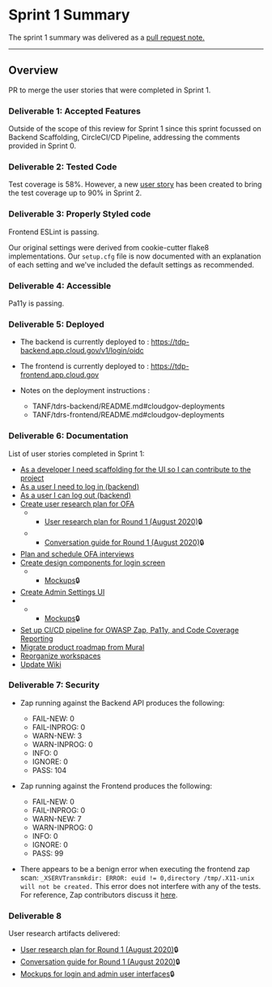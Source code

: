 # Sprint 1 Summary
The sprint 1 summary was delivered as a [pull request note.](https://github.com/HHS/TANF-app/pull/48)  

--- 
## Overview
PR to merge the user stories that were completed in Sprint 1. 

### Deliverable 1: Accepted Features
Outside of the scope of this review for Sprint 1 since this sprint focussed on Backend Scaffolding, CircleCI/CD Pipeline, addressing the comments provided in Sprint 0.
### Deliverable 2: Tested Code
Test coverage is 58%. However, a new [user story](https://github.com/raft-tech/TANF-app/issues/179) has been created to bring the test coverage up to 90% in Sprint 2. 

### Deliverable 3: Properly Styled code
Frontend ESLint is passing.

Our original settings were derived from  cookie-cutter flake8 implementations. Our `setup.cfg` file is now documented with an explanation of each setting and we've included the default settings as recommended. 

### Deliverable 4: Accessible
Pa11y is passing.

### Deliverable 5: Deployed

- The backend is currently deployed to :
https://tdp-backend.app.cloud.gov/v1/login/oidc

- The frontend is currently deployed to :
https://tdp-frontend.app.cloud.gov

- Notes on the deployment instructions : 

  - TANF/tdrs-backend/README.md#cloudgov-deployments
  - TANF/tdrs-frontend/README.md#cloudgov-deployments 


### Deliverable 6: Documentation
List of user stories completed in Sprint 1:
* [As a developer I need scaffolding for the UI so I can contribute to the project](https://github.com/raft-tech/TANF-app/issues/1)
* [As a user I need to log in (backend)](https://github.com/raft-tech/TANF-app/issues/57)
* [As a user I can log out (backend)](https://github.com/raft-tech/TANF-app/issues/65)
* [Create user research plan for OFA](https://github.com/raft-tech/TANF-app/issues/62)
   - * [User research plan for Round 1 (August 2020)](https://teams.microsoft.com/l/file/a3cf3f64-692f-4895-9bee-530f22cfc212?tenantId=d58addea-5053-4a80-8499-ba4d944910df&fileType=docx&objectUrl=https%3A%2F%2Fhhsgov.sharepoint.com%2Fsites%2FTANFDataPortalOFA%2FShared%2520Documents%2FDesign%2FUser%2520Research%2520Plan%2520-%2520OFA_08112020.docx&baseUrl=https%3A%2F%2Fhhsgov.sharepoint.com%2Fsites%2FTANFDataPortalOFA&serviceName=aggregatefiles)🔒
   - * [Conversation guide for Round 1 (August 2020)](https://teams.microsoft.com/l/file/c47b0589-5438-497d-94bc-7478080c25f7?tenantId=d58addea-5053-4a80-8499-ba4d944910df&fileType=docx&objectUrl=https%3A%2F%2Fhhsgov.sharepoint.com%2Fsites%2FTANFDataPortalOFA%2FShared%2520Documents%2FDesign%2FConveration%2520Guide%2520-%2520OFA%2520Research%2520-%2520August%25202020_08112020.docx&baseUrl=https%3A%2F%2Fhhsgov.sharepoint.com%2Fsites%2FTANFDataPortalOFA&serviceName=aggregatefiles)🔒
* [Plan and schedule OFA interviews](https://github.com/raft-tech/TANF-app/issues/50)
* [Create design components for login screen](https://github.com/raft-tech/TANF-app/issues/7)
   - * [Mockups](https://teams.microsoft.com/_#/files/Design?threadId=19%3Ae92913e3e7d443adb823e6497dff1fb3%40thread.skype&ctx=channel&context=Sprint%25201%2520UI%2520Deliverables&rootfolder=%252Fsites%252FTANFDataPortalOFA%252FShared%2520Documents%252FDesign%252FSprint%25201%2520UI%2520Deliverables)🔒
* [Create Admin Settings UI](https://github.com/raft-tech/TANF-app/issues/8)
*    - * [Mockups](https://teams.microsoft.com/_#/files/Design?threadId=19%3Ae92913e3e7d443adb823e6497dff1fb3%40thread.skype&ctx=channel&context=Sprint%25201%2520UI%2520Deliverables&rootfolder=%252Fsites%252FTANFDataPortalOFA%252FShared%2520Documents%252FDesign%252FSprint%25201%2520UI%2520Deliverables)🔒
* [Set up CI/CD pipeline for OWASP Zap, Pa11y, and Code Coverage Reporting](https://github.com/raft-tech/TANF-app/issues/18)
* [Migrate product roadmap from Mural](https://github.com/raft-tech/TANF-app/issues/42)
* [Reorganize workspaces](https://github.com/raft-tech/TANF-app/issues/44)
* [Update Wiki](https://github.com/raft-tech/TANF-app/issues/19)

### Deliverable 7: Security
 - Zap running against the Backend API  produces the following: 
   - FAIL-NEW: 0	
   - FAIL-INPROG: 0	
   - WARN-NEW: 3	
   - WARN-INPROG: 0	
   - INFO: 0	
   - IGNORE: 0	
   - PASS: 104  

 - Zap running against the Frontend  produces the following: 
    - FAIL-NEW: 0	
    - FAIL-INPROG: 0	
    - WARN-NEW: 7	
    - WARN-INPROG: 0
    - INFO: 0	
    - IGNORE: 0	
    - PASS: 99

* There appears to be a benign error when executing the frontend zap scan: 
`_XSERVTransmkdir: ERROR: euid != 0,directory /tmp/.X11-unix will not be created.` This error does not interfere with any of the tests. For reference, Zap contributors discuss it [here](https://github.com/zaproxy/zaproxy/issues/5230). 



### Deliverable 8
User research artifacts delivered:
* [User research plan for Round 1 (August 2020)](https://teams.microsoft.com/l/file/a3cf3f64-692f-4895-9bee-530f22cfc212?tenantId=d58addea-5053-4a80-8499-ba4d944910df&fileType=docx&objectUrl=https%3A%2F%2Fhhsgov.sharepoint.com%2Fsites%2FTANFDataPortalOFA%2FShared%2520Documents%2FDesign%2FUser%2520Research%2520Plan%2520-%2520OFA_08112020.docx&baseUrl=https%3A%2F%2Fhhsgov.sharepoint.com%2Fsites%2FTANFDataPortalOFA&serviceName=aggregatefiles)🔒
* [Conversation guide for Round 1 (August 2020)](https://teams.microsoft.com/l/file/c47b0589-5438-497d-94bc-7478080c25f7?tenantId=d58addea-5053-4a80-8499-ba4d944910df&fileType=docx&objectUrl=https%3A%2F%2Fhhsgov.sharepoint.com%2Fsites%2FTANFDataPortalOFA%2FShared%2520Documents%2FDesign%2FConveration%2520Guide%2520-%2520OFA%2520Research%2520-%2520August%25202020_08112020.docx&baseUrl=https%3A%2F%2Fhhsgov.sharepoint.com%2Fsites%2FTANFDataPortalOFA&serviceName=aggregatefiles)🔒
* [Mockups for login and admin user interfaces](https://teams.microsoft.com/_#/files/Design?threadId=19%3Ae92913e3e7d443adb823e6497dff1fb3%40thread.skype&ctx=channel&context=Sprint%25201%2520UI%2520Deliverables&rootfolder=%252Fsites%252FTANFDataPortalOFA%252FShared%2520Documents%252FDesign%252FSprint%25201%2520UI%2520Deliverables)🔒

